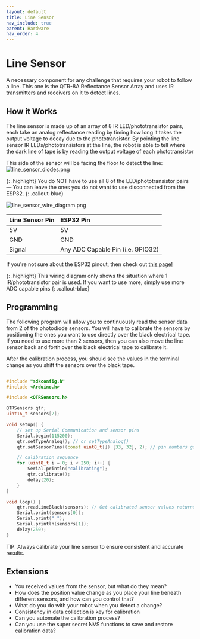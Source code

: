 ```yaml
---
layout: default
title: Line Sensor
nav_include: true
parent: Hardware
nav_order: 4
---
```


# Line Sensor
A necessary component for any challenge that requires your robot to follow a line. This one is the QTR-8A Reflectance Sensor Array and uses IR transmitters and receivers on it to detect lines.

## How it Works
The line sensor is made up of an array of 8 IR LED/phototransistor pairs, each take an analog reflectance reading by timing how long it takes the output voltage to decay due to the phototransistor. By pointing the line sensor IR LEDs/phototransistors at the line, the robot is able to tell where the dark line of tape is by reading the output voltage of each phototransistor

This side of the sensor will be facing the floor to detect the line:
<img src="{{ '/_assets/images/line_sensor_diodes.png' | prepend: site.baseurl }}" alt="line_sensor_diodes.png">

{: .highlight}
You do NOT have to use all 8 of the LED/phototransistor pairs — You can leave the ones you do not want to use disconnected from the ESP32.
{: .callout-blue}

<img src="{{ '/_assets/images/line_sensor_wire_diagram.png' | prepend: site.baseurl }}" alt="line_sensor_wire_diagram.png">

| Line Sensor Pin   | ESP32 Pin          |
|:-------------|:------------------|
| 5V | 5V                      |
| GND         | GND      |
| Signal      |  Any ADC Capable Pin (i.e. GPIO32)    |

If you're not sure about the ESP32 pinout, then check out [this page!](https://ut-ras.github.io/RobotathonESP32/getting-started/microcontroller-interface)

{: .highlight}
This wiring diagram only shows the situation where 1 IR/phototransistor pair is used. If you want to use more, simply use more ADC capable pins
{: .callout-blue}

## Programming
The following program will allow you to continuously read the sensor data from 2 of the photodiode sensors. You will have to calibrate the sensors by positioning the ones you want to use directly over  the black electrical tape. If you need to use more than 2 sensors, then you can also move the line sensor back and forth over the black electrical tape to calibrate it.

After the calibration process, you should see the values in the terminal change as you shift the sensors over the black tape.

```cpp

#include "sdkconfig.h"
#include <Arduino.h>

#include <QTRSensors.h>

QTRSensors qtr;
uint16_t sensors[2];

void setup() {
    // set up Serial Communication and sensor pins
    Serial.begin(115200);
    qtr.setTypeAnalog(); // or setTypeAnalog()
    qtr.setSensorPins((const uint8_t[]) {33, 32}, 2); // pin numbers go in the curly brackets {}, and number of pins goes after

    // calibration sequence
    for (uint8_t i = 0; i < 250; i++) { 
        Serial.println("calibrating");
        qtr.calibrate(); 
        delay(20);
    }
}

void loop() {
    qtr.readLineBlack(sensors); // Get calibrated sensor values returned in the sensors array
    Serial.print(sensors[0]);
    Serial.print(" ");
    Serial.println(sensors[1]);
    delay(250);
}

```

TIP: Always calibrate your line sensor to ensure consistent and accurate results.

## Extensions
* You received values from the sensor, but what do they mean? 
* How does the position value change as you place your line beneath different sensors, and how can you control that? 
* What do you do with your robot when you detect a change?
* Consistency in data collection is key for calibration
 * Can you automate the calibration process?
 * Can you use the super secret NVS functions to save and restore calibration data?


